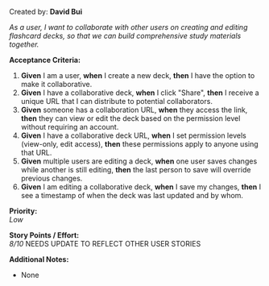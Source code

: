Created by:  **David Bui**

_As a user, I want to collaborate with other users on creating and editing flashcard decks, so that we can build comprehensive study materials together._

**Acceptance Criteria:**

1. **Given** I am a user, **when** I create a new deck, **then** I have the option to make it collaborative.
2. **Given** I have a collaborative deck, **when** I click "Share", **then** I receive a unique URL that I can distribute to potential collaborators.
3. **Given** someone has a collaboration URL, **when** they access the link, **then** they can view or edit the deck based on the permission level without requiring an account.
4. **Given** I have a collaborative deck URL, **when** I set permission levels (view-only, edit access), **then** these permissions apply to anyone using that URL.
5. **Given** multiple users are editing a deck, **when** one user saves changes while another is still editing, **then** the last person to save will override previous changes.
6. **Given** I am editing a collaborative deck, **when** I save my changes, **then** I see a timestamp of when the deck was last updated and by whom.

**Priority:**  
_Low_

**Story Points / Effort:**  
_8/10_ NEEDS UPDATE TO REFLECT OTHER USER STORIES

**Additional Notes:**  
- None
